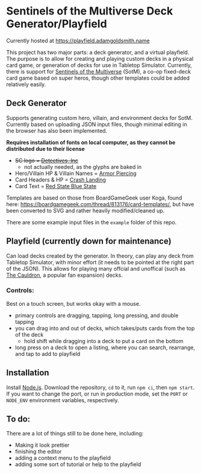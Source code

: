 # Sentinels of the Multiverse Deck Generator/Playfield

Currently hosted at https://playfield.adamgoldsmith.name

This project has two major parts: a deck generator, and a virtual
playfield. The purpose is to allow for creating and playing custom
decks in a physical card game, or generation of decks for use in
Tabletop Simulator. Currently, there is support for [Sentinels of the
Multiverse](https://boardgamegeek.com/boardgame/102652/sentinels-multiverse)
(SotM), a co-op fixed-deck card game based on super heros, though
other templates could be added relatively easily.

## Deck Generator

Supports generating custom hero, villain, and environment decks for
SotM. Currently based on uploading JSON input files, though minimal
editing in the browser has also been implemented.

**Requires installation of fonts on local computer, as they cannot be
distributed due to their license**

- ~~SC logo = [Detectives, Inc](http://www.blambot.com/font_detectivesinc.shtml)~~
  - not actually needed, as the glyphs are baked in
- Hero/Villain HP & Villain Names = [Armor Piercing](http://www.blambot.com/font_armorpiercing.shtml)
- Card Headers & HP = [Crash Landing](http://www.blambot.com/font_crashlanding.shtml)
- Card Text = [Red State Blue State](http://www.blambot.com/font_rsbs.shtml)

Templates are based on those from BoardGameGeek user Koga, found here:
https://boardgamegeek.com/thread/813176/card-templates/, but have been
converted to SVG and rather heavily modified/cleaned up.

There are some example input files in the `example` folder of this repo.

## Playfield (currently down for maintenance)

Can load decks created by the generator. In theory, can play any deck
from Tabletop Simulator, with minor effort (it needs to be pointed at
the right part of the JSON). This allows for playing many offcial and
unoffical (such as
[The Cauldron](http://tangent.meromorph.com/cauldron/), a popular fan
expansion) decks.

### Controls:

Best on a touch screen, but works okay with a mouse.

- primary controls are dragging, tapping, long pressing, and double
  tapping
- you can drag into and out of decks, which takes/puts cards from
  the top of the deck
  - hold shift while dragging into a deck to put a card on the bottom
- long press on a deck to open a listing, where you can search,
  rearrange, and tap to add to playfield


## Installation

Install [Node.js](https://nodejs.org/en/). Download the repository,
`cd` to it, run `npm ci`, then `npm start`. If you want to
change the port, or run in production mode, set the `PORT` or
`NODE_ENV` environment variables, respectively.

## To do:

There are a lot of things still to be done here, including:

- Making it look prettier
- finishing the editor
- adding a context menu to the playfield
- adding some sort of tutorial or help to the playfield
